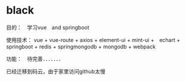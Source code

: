 # black

目的：　学习vue　and springboot

使用技术： vue + vue-route + axios + element-ui + mint-ui +　echart + springboot + redis + springmongodb + mongodb + webpack

功能：　待完善．．．．．．．



已经迁移到码云，由于家里访问github太慢
